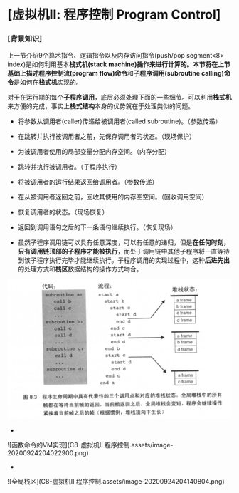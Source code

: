 # [虚拟机Ⅱ: 程序控制 Program Control]

### [背景知识]

上一节介绍9个算术指令、逻辑指令以及内存访问指令(push/pop segment<8> index)是如何利用基本**栈式机(stack machine)**操作来进行计算的。本节将在上节基础上描述**程序控制流(program flow)命令**和**子程序调用(subroutine calling)命令**是如何在**栈式机**实现的。

对于在运行期的每个**子程序调用**，底层必须处理下面的一些细节。可以利用**栈式机**来方便的完成，事实上**栈式结构**本身的优势就在于处理类似的问题。

- 将参数从调用者(caller)传递给被调用者(called subroutine)。（参数传递）
- 在跳转并执行被调用者之前，先保存调用者的状态。（现场保护）
- 为被调用者使用的局部变量分配内存空间。（内存分配）
- 跳转并执行被调用者。（子程序执行）
- 将被调用者的运行结果返回给调用者。（参数传递）
- 在从被调用者返回之前，回收其使用的内存空空间。（回收调用空间）
- 恢复调用者的状态。（现场恢复）
- 返回到调用语句之后的下一条语句继续执行。（恢复现场）



- 虽然子程序调用链可以具有任意深度，可以有任意的递归，但是**在任何时刻，只有调用链顶部的子程序才能被执行**，而处于调用链中其他子程序将一直等待到该子程序执行完毕才能继续执行。子程序调用的实现过程中，这种**后进先出**的处理方式和**栈区**数据结构的操作方式吻合。

<img src="C8-虚拟机Ⅱ 程序控制.assets/image-20200924203308549.png" alt="后进先出" style="zoom:67%;" />

- 

![函数命令的VM实现](C8-虚拟机Ⅱ 程序控制.assets/image-20200924204022900.png)



- 

![全局栈区](C8-虚拟机Ⅱ 程序控制.assets/image-20200924204140804.png)